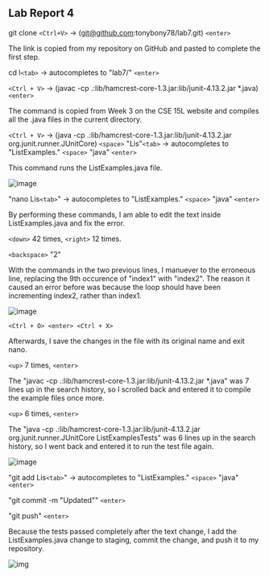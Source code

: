 ## Lab Report 4

git clone `<Ctrl+V>` -> (git@github.com:tonybony78/lab7.git) `<enter>`

The link is copied from my repository on GitHub and pasted to complete the first step.

cd l`<tab>` -> autocompletes to "lab7/" `<enter>`
  
`<Ctrl + V>` -> (javac -cp .:lib/hamcrest-core-1.3.jar:lib/junit-4.13.2.jar *.java) `<enter>`
 
The command is copied from Week 3 on the CSE 15L website and compiles all the .java files in the current directory.

`<Ctrl + V>` -> (java -cp .:lib/hamcrest-core-1.3.jar:lib/junit-4.13.2.jar org.junit.runner.JUnitCore) `<space>` 
"Lis"`<tab>` -> autocompletes to "ListExamples." `<space>` "java" `<enter>`
 
This command runs the ListExamples.java file.
 
![image](https://user-images.githubusercontent.com/114378343/221395003-3019516e-c4aa-4435-864b-31e87c7a018a.png)
  
"nano Lis`<tab>`" -> autocompletes to "ListExamples." `<space>` "java" `<enter>`
  
By performing these commands, I am able to edit the text inside ListExamples.java and fix the error.

 `<down>` 42 times, `<right>` 12 times.
   
 `<backspace>` "2"
   
 With the commands in the two previous lines, I manuever to the erroneous line, replacing the 9th occurence of "index1" with "index2".
 The reason it caused an error before was because the loop should have been incrementing index2, rather than index1.

 ![image](https://cdn.discordapp.com/attachments/1064716019156930640/1079283154852008006/image.png)
  
 `<Ctrl + O> <enter> <Ctrl + X>`
   
 Afterwards, I save the changes in the file with its original name and exit nano.
   
 `<up>` 7 times, `<enter>`
   
 The "javac -cp .:lib/hamcrest-core-1.3.jar:lib/junit-4.13.2.jar *.java" was 7 lines up in the search history, so I scrolled back and entered it to compile the example files once more.
   
 `<up>` 6 times, `<enter>`
   
  The "java -cp .:lib/hamcrest-core-1.3.jar:lib/junit-4.13.2.jar org.junit.runner.JUnitCore ListExamplesTests" was 6 lines up in the search history, so I went back and entered it to run the test file again.
   
 ![image](https://user-images.githubusercontent.com/114378343/221395740-118bf178-8820-498d-b1ec-f422e888ed39.png)

 "git add Lis`<tab>`" -> autocompletes to "ListExamples." `<space>` "java" `<enter>`
   
 "git commit -m "Updated"" `<enter>`
   
 "git push" `<enter>`
  
  Because the tests passed completely after the text change, I add the ListExamples.java change to staging, commit the change, and push it to my repository.
  
  ![img](https://cdn.discordapp.com/attachments/1064716019156930640/1079290181586268270/image.png)
   
